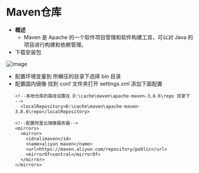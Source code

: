 # Maven仓库

- **概述**
    - Maven 是 Apache 的一个软件项目管理和软件构建工具，可以对 Java 的项目进行构建和依赖管理。
- 下载安装包

![image](https://user-images.githubusercontent.com/88770549/187243208-192c6aa9-c578-472c-8ff0-98ad6eaf4b9f.png)

- 配置环境变量到 所解压的目录下选择 bin 目录
- 配置国内镜像 找到 conf 文件夹打开 settings.xml 添加下面配置
  ```
  <!--本地仓库的路径设置在 D:\cache\maven\apache-maven-3.8.6\repo 目录下 -->
    <localRepository>D:\cache\maven\apache-maven-3.8.6\repo</localRepository>
  
  <!--配置阿里云镜像服务器-->
  <mirrors>
    <mirror>
      <id>alimaven</id>
      <name>aliyun maven</name>
      <url>https://maven.aliyun.com/repository/public</url>
      <mirrorOf>central</mirrorOf>
    </mirror>
  </mirrors>
  ```
